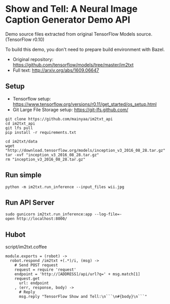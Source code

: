# Show and Tell: A Neural Image Caption Generator Demo API

Demo source files extracted from original TensorFlow Models source. (TensorFlow r0.10)

To build this demo, you don't need to prepare build environment with Bazel.

- Original repository: https://github.com/tensorflow/models/tree/master/im2txt
- Full text: http://arxiv.org/abs/1609.06647

## Setup

- Tensorflow setup: https://www.tensorflow.org/versions/r0.11/get_started/os_setup.html
- Git Large File Storage setup: https://git-lfs.github.com/

```
git clone https://github.com/mainyaa/im2txt_api
cd im2txt_api
git lfs pull
pip install -r requirements.txt
```

```
cd im2txt/data
wget "http://download.tensorflow.org/models/inception_v3_2016_08_28.tar.gz"
tar -xvf "inception_v3_2016_08_28.tar.gz"
rm "inception_v3_2016_08_28.tar.gz"
```

## Run simple

```
python -m im2txt.run_inference --input_files wii.jpg
```

## Run API Server

```
sudo gunicorn im2txt.run_inference:app --log-file=-
open http://localhost:8000/
```

## Hubot

script/im2txt.coffee
```
module.exports = (robot) ->
  robot.respond /im2txt +(.*)/i, (msg) ->
    # Send POST request
    request = require 'request'
    endpoint = 'http://[ADDRESS]/api/url?q=' + msg.match[1]
    request.get
      url: endpoint
    , (err, response, body) ->
      # Reply
      msg.reply "TensorFlow Show and Tell:\n```\n#{body}\n```"

```
